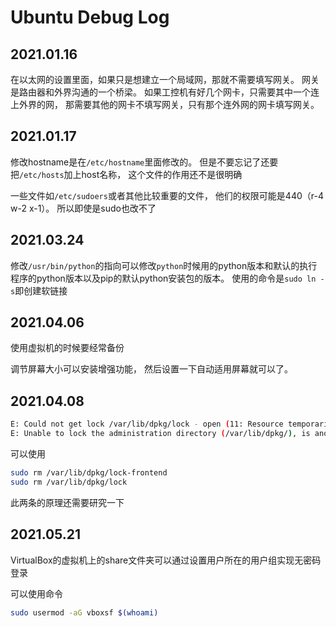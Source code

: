 ﻿# Ubuntu Debug Log

## 2021.01.16

在以太网的设置里面，如果只是想建立一个局域网，那就不需要填写网关。
网关是路由器和外界沟通的一个桥梁。
如果工控机有好几个网卡，只需要其中一个连上外界的网，
那需要其他的网卡不填写网关，只有那个连外网的网卡填写网关。

## 2021.01.17

修改hostname是在```/etc/hostname```里面修改的。
但是不要忘记了还要把```/etc/hosts```加上host名称，
这个文件的作用还不是很明确

一些文件如```/etc/sudoers```或者其他比较重要的文件，
他们的权限可能是440（r-4 w-2 x-1）。
所以即使是sudo也改不了

## 2021.03.24

修改```/usr/bin/python```的指向可以修改```python```时候用的python版本和默认的执行程序的python版本以及pip的默认python安装包的版本。
使用的命令是```sudo ln -s```即创建软链接

## 2021.04.06

使用虚拟机的时候要经常备份

调节屏幕大小可以安装增强功能，
然后设置一下自动适用屏幕就可以了。

## 2021.04.08

```bash
E: Could not get lock /var/lib/dpkg/lock - open (11: Resource temporarily unavailable)
E: Unable to lock the administration directory (/var/lib/dpkg/), is another process using it?
```

可以使用

```bash
sudo rm /var/lib/dpkg/lock-frontend
sudo rm /var/lib/dpkg/lock
```

此两条的原理还需要研究一下

## 2021.05.21

VirtualBox的虚拟机上的share文件夹可以通过设置用户所在的用户组实现无密码登录

可以使用命令

```bash
sudo usermod -aG vboxsf $(whoami)
```
